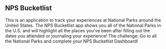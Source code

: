 ## NPS Bucketlist

This is an application to track your experiences at National Parks around the United States. The NPS Bucketlist app shows you all of the National Parks in the U.S. and will highlight all the places you've been after filling out the dates you attended or journaling your experience! The challenge: Go to all the National Parks and complete your NPS Bucketlist Dashboard!
